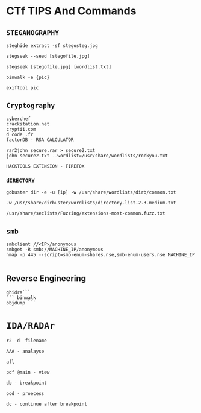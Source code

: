 # CTf TIPS And Commands 

##  `STEGANOGRAPHY`
```
steghide extract -sf stegosteg.jpg 
```
```
stegseek --seed [stegofile.jpg]
```
```
stegseek [stegofile.jpg] [wordlist.txt]
```
```
binwalk -e {pic}
```
```
exiftool pic
```

##   `Cryptography`
```
cyberchef   
crackstation.net
cryptii.com
d code .fr
factorDB - RSA CALCULATOR 
```

```
rar2john secure.rar > secure2.txt
john secure2.txt --wordlist=/usr/share/wordlists/rockyou.txt
```
```
HACKTOOLS EXTENSION - FIREFOX
```

###  ``dIRECTORY``
```
gobuster dir -e -u [ip] -w /usr/share/wordlists/dirb/common.txt
```

```
-w /usr/share/dirbuster/wordlists/directory-list-2.3-medium.txt 

```

```
/usr/share/seclists/Fuzzing/extensions-most-common.fuzz.txt
```



##  `smb`
```
smbclient //<IP>/anonymous
smbget -R smb://MACHINE_IP/anonymous
nmap -p 445 --script=smb-enum-shares.nse,smb-enum-users.nse MACHINE_IP

```
```
```
## Reverse Engineering 
```
ghidra```
``` binwalk
objdump ```
```
# ``IDA/RADAr``

```
r2 -d  filename
```
```
AAA - analayse 
```
```afl ```

```
pdf @main - view 
```
```
db - breakpoint
```
```
ood - proecess
```
```
dc - continue after breakpoint
```


